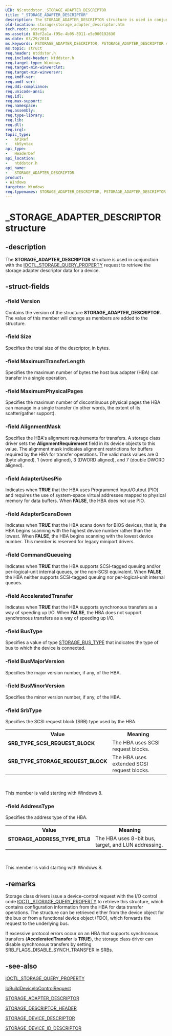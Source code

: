 ```yaml
---
UID: NS:ntddstor._STORAGE_ADAPTER_DESCRIPTOR
title: "_STORAGE_ADAPTER_DESCRIPTOR"
description: The STORAGE_ADAPTER_DESCRIPTOR structure is used in conjunction with the IOCTL_STORAGE_QUERY_PROPERTY request to retrieve the storage adapter descriptor data for a device.
old-location: storage\storage_adapter_descriptor.htm
tech.root: storage
ms.assetid: 83ef2a1a-f95e-4b05-8911-e5e900192630
ms.date: 03/29/2018
ms.keywords: PSTORAGE_ADAPTER_DESCRIPTOR, PSTORAGE_ADAPTER_DESCRIPTOR structure pointer [Storage Devices], SRB_TYPE_SCSI_REQUEST_BLOCK, SRB_TYPE_STORAGE_REQUEST_BLOCK, STORAGE_ADAPTER_DESCRIPTOR, STORAGE_ADAPTER_DESCRIPTOR structure [Storage Devices], STORAGE_ADDRESS_TYPE_BTL8, _STORAGE_ADAPTER_DESCRIPTOR, ntddstor/PSTORAGE_ADAPTER_DESCRIPTOR, ntddstor/STORAGE_ADAPTER_DESCRIPTOR, storage.storage_adapter_descriptor, structs-general_196c7640-0a2d-4567-8958-1244c46b84a6.xml
ms.topic: struct
req.header: ntddstor.h
req.include-header: Ntddstor.h
req.target-type: Windows
req.target-min-winverclnt: 
req.target-min-winversvr: 
req.kmdf-ver: 
req.umdf-ver: 
req.ddi-compliance: 
req.unicode-ansi: 
req.idl: 
req.max-support: 
req.namespace: 
req.assembly: 
req.type-library: 
req.lib: 
req.dll: 
req.irql: 
topic_type:
-	APIRef
-	kbSyntax
api_type:
-	HeaderDef
api_location:
-	ntddstor.h
api_name:
-	STORAGE_ADAPTER_DESCRIPTOR
product:
- Windows
targetos: Windows
req.typenames: STORAGE_ADAPTER_DESCRIPTOR, PSTORAGE_ADAPTER_DESCRIPTOR
---
```


# _STORAGE_ADAPTER_DESCRIPTOR structure


## -description


The <b>STORAGE_ADAPTER_DESCRIPTOR</b> structure is used in conjunction with the <a href="https://msdn.microsoft.com/library/windows/hardware/ff560590">IOCTL_STORAGE_QUERY_PROPERTY</a> request to retrieve the storage adapter descriptor data for a device. 


## -struct-fields




### -field Version

Contains the version of the structure <b>STORAGE_ADAPTER_DESCRIPTOR</b>. The value of this member will change as members are added to the structure.


### -field Size

Specifies the total size of the descriptor, in bytes.


### -field MaximumTransferLength

Specifies the maximum number of bytes the host bus adapter (HBA) can transfer in a single operation.


### -field MaximumPhysicalPages

Specifies the maximum number of discontinuous physical pages the HBA can manage in a single transfer (in other words, the extent of its scatter/gather support).


### -field AlignmentMask

Specifies the HBA's alignment requirements for transfers. A storage class driver sets the <b>AlignmentRequirement</b> field in its device objects to this value. The alignment mask indicates alignment restrictions for buffers required by the HBA for transfer operations. The valid mask values are 0 (byte aligned), 1 (word aligned), 3 (DWORD aligned), and 7 (double DWORD aligned). 


### -field AdapterUsesPio

Indicates when <b>TRUE</b> that the HBA uses Programmed Input/Output (PIO) and requires the use of system-space virtual addresses mapped to physical memory for data buffers. When <b>FALSE</b>, the HBA does not use PIO.


### -field AdapterScansDown

Indicates when <b>TRUE</b> that the HBA scans down for BIOS devices, that is, the HBA begins scanning with the highest device number rather than the lowest. When <b>FALSE</b>, the HBA begins scanning with the lowest device number. This member is reserved for legacy miniport drivers.


### -field CommandQueueing

Indicates when <b>TRUE</b> that the HBA supports SCSI-tagged queuing and/or per-logical-unit internal queues, or the non-SCSI equivalent. When <b>FALSE</b>, the HBA neither supports SCSI-tagged queuing nor per-logical-unit internal queues. 


### -field AcceleratedTransfer

Indicates when <b>TRUE</b> that the HBA supports synchronous transfers as a way of speeding up I/O. When <b>FALSE</b>, the HBA does not support synchronous transfers as a way of speeding up I/O. 


### -field BusType

Specifies a value of type <a href="https://msdn.microsoft.com/library/windows/hardware/ff566356">STORAGE_BUS_TYPE</a> that indicates the type of bus to which the device is connected.


### -field BusMajorVersion

Specifies the major version number, if any, of the HBA. 


### -field BusMinorVersion

Specifies the minor version number, if any, of the HBA.


### -field SrbType

Specifies the SCSI request block (SRB) type used by the HBA.

<table>
<tr>
<th>Value</th>
<th>Meaning</th>
</tr>
<tr>
<td width="40%"><a id="SRB_TYPE_SCSI_REQUEST_BLOCK"></a><a id="srb_type_scsi_request_block"></a><dl>
<dt><b>SRB_TYPE_SCSI_REQUEST_BLOCK</b></dt>
</dl>
</td>
<td width="60%">
The HBA uses SCSI request blocks.

</td>
</tr>
<tr>
<td width="40%"><a id="SRB_TYPE_STORAGE_REQUEST_BLOCK"></a><a id="srb_type_storage_request_block"></a><dl>
<dt><b>SRB_TYPE_STORAGE_REQUEST_BLOCK</b></dt>
</dl>
</td>
<td width="60%">
The HBA uses extended SCSI request blocks.

</td>
</tr>
</table>
 

This member is valid starting with Windows 8.


### -field AddressType

Specifies the address type of the HBA.

<table>
<tr>
<th>Value</th>
<th>Meaning</th>
</tr>
<tr>
<td width="40%"><a id="STORAGE_ADDRESS_TYPE_BTL8"></a><a id="storage_address_type_btl8"></a><dl>
<dt><b>STORAGE_ADDRESS_TYPE_BTL8</b></dt>
</dl>
</td>
<td width="60%">
The HBA uses 8-bit bus, target, and LUN addressing.

</td>
</tr>
</table>
 

This member is valid starting with Windows 8.


## -remarks



Storage class drivers issue a device-control request with the I/O control code <a href="https://msdn.microsoft.com/library/windows/hardware/ff560590">IOCTL_STORAGE_QUERY_PROPERTY</a> to retrieve this structure, which contains configuration information from the HBA for data transfer operations. The structure can be retrieved either from the device object for the bus or from a functional device object (FDO), which forwards the request to the underlying bus.

If excessive protocol errors occur on an HBA that supports synchronous transfers (<b>AcceleratedTransfer</b> is <b>TRUE</b>), the storage class driver can disable synchronous transfers by setting SRB_FLAGS_DISABLE_SYNCH_TRANSFER in SRBs.




## -see-also




<a href="https://msdn.microsoft.com/library/windows/hardware/ff560590">IOCTL_STORAGE_QUERY_PROPERTY</a>



<a href="https://msdn.microsoft.com/library/windows/hardware/ff548318">IoBuildDeviceIoControlRequest</a>



<a href="https://msdn.microsoft.com/library/windows/hardware/ff566346">STORAGE_ADAPTER_DESCRIPTOR</a>



<a href="https://msdn.microsoft.com/library/windows/hardware/ff566968">STORAGE_DESCRIPTOR_HEADER</a>



<a href="https://msdn.microsoft.com/library/windows/hardware/ff566971">STORAGE_DEVICE_DESCRIPTOR</a>



<a href="https://msdn.microsoft.com/library/windows/hardware/ff566972">STORAGE_DEVICE_ID_DESCRIPTOR</a>
 

 


